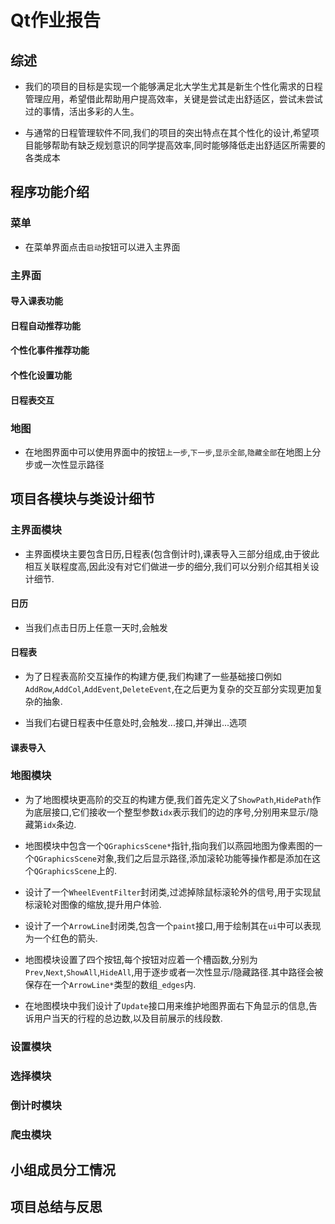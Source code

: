 # Qt作业报告

## 综述
* 我们的项目的目标是实现一个能够满足北大学生尤其是新生个性化需求的日程管理应用，希望借此帮助用户提高效率，关键是尝试走出舒适区，尝试未尝试过的事情，活出多彩的人生。

* 与通常的日程管理软件不同,我们的项目的突出特点在其个性化的设计,希望项目能够帮助有缺乏规划意识的同学提高效率,同时能够降低走出舒适区所需要的各类成本

## 程序功能介绍

### 菜单
* 在菜单界面点击`启动`按钮可以进入主界面

### 主界面

#### 导入课表功能

#### 日程自动推荐功能

#### 个性化事件推荐功能

#### 个性化设置功能

#### 日程表交互


### 地图

* 在地图界面中可以使用界面中的按钮``上一步``,``下一步``,``显示全部``,``隐藏全部``在地图上分步或一次性显示路径

## 项目各模块与类设计细节

### 主界面模块
* 主界面模块主要包含日历,日程表(包含倒计时),课表导入三部分组成,由于彼此相互关联程度高,因此没有对它们做进一步的细分,我们可以分别介绍其相关设计细节.

#### 日历
* 当我们点击日历上任意一天时,会触发

#### 日程表
* 为了日程表高阶交互操作的构建方便,我们构建了一些基础接口例如`AddRow`,`AddCol`,`AddEvent`,`DeleteEvent`,在之后更为复杂的交互部分实现更加复杂的抽象.

* 当我们右键日程表中任意处时,会触发...接口,并弹出...选项


#### 课表导入


### 地图模块
* 为了地图模块更高阶的交互的构建方便,我们首先定义了`ShowPath`,`HidePath`作为底层接口,它们接收一个整型参数`idx`表示我们的边的序号,分别用来显示/隐藏第`idx`条边.

* 地图模块中包含一个`QGraphicsScene*`指针,指向我们以燕园地图为像素图的一个`QGraphicsScene`对象,我们之后显示路径,添加滚轮功能等操作都是添加在这个`QGraphicsScene`上的.

* 设计了一个`WheelEventFilter`封闭类,过滤掉除鼠标滚轮外的信号,用于实现鼠标滚轮对图像的缩放,提升用户体验.

* 设计了一个`ArrowLine`封闭类,包含一个`paint`接口,用于绘制其在`ui`中可以表现为一个红色的箭头.

* 地图模块设置了四个按钮,每个按钮对应着一个槽函数,分别为`Prev`,`Next`,`ShowAll`,`HideAll`,用于逐步或者一次性显示/隐藏路径.其中路径会被保存在一个`ArrowLine*`类型的数组`_edges`内.

* 在地图模块中我们设计了`Update`接口用来维护地图界面右下角显示的信息,告诉用户当天的行程的总边数,以及目前展示的线段数.

### 设置模块

### 选择模块

### 倒计时模块

### 爬虫模块

## 小组成员分工情况

## 项目总结与反思